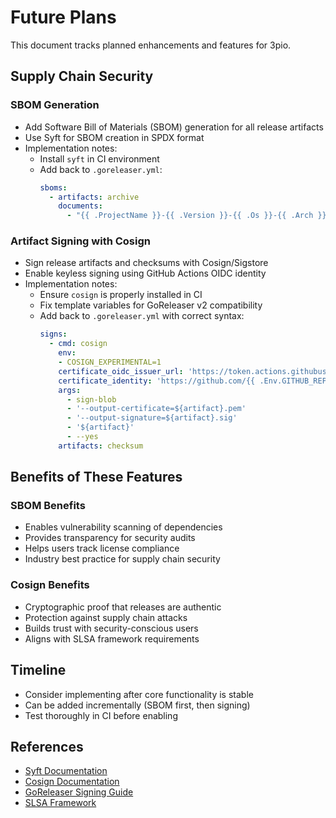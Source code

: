 # Future Plans

This document tracks planned enhancements and features for 3pio.

## Supply Chain Security

### SBOM Generation
- Add Software Bill of Materials (SBOM) generation for all release artifacts
- Use Syft for SBOM creation in SPDX format
- Implementation notes:
  - Install `syft` in CI environment
  - Add back to `.goreleaser.yml`:
    ```yaml
    sboms:
      - artifacts: archive
        documents:
          - "{{ .ProjectName }}-{{ .Version }}-{{ .Os }}-{{ .Arch }}.spdx.sbom.json"
    ```

### Artifact Signing with Cosign
- Sign release artifacts and checksums with Cosign/Sigstore
- Enable keyless signing using GitHub Actions OIDC identity
- Implementation notes:
  - Ensure `cosign` is properly installed in CI
  - Fix template variables for GoReleaser v2 compatibility
  - Add back to `.goreleaser.yml` with correct syntax:
    ```yaml
    signs:
      - cmd: cosign
        env:
        - COSIGN_EXPERIMENTAL=1
        certificate_oidc_issuer_url: 'https://token.actions.githubusercontent.com'
        certificate_identity: 'https://github.com/{{ .Env.GITHUB_REPOSITORY }}/.github/workflows/release.yml@refs/tags/{{ .Tag }}'
        args:
          - sign-blob
          - '--output-certificate=${artifact}.pem'
          - '--output-signature=${artifact}.sig'
          - '${artifact}'
          - --yes
        artifacts: checksum
    ```

## Benefits of These Features

### SBOM Benefits
- Enables vulnerability scanning of dependencies
- Provides transparency for security audits
- Helps users track license compliance
- Industry best practice for supply chain security

### Cosign Benefits  
- Cryptographic proof that releases are authentic
- Protection against supply chain attacks
- Builds trust with security-conscious users
- Aligns with SLSA framework requirements

## Timeline
- Consider implementing after core functionality is stable
- Can be added incrementally (SBOM first, then signing)
- Test thoroughly in CI before enabling

## References
- [Syft Documentation](https://github.com/anchore/syft)
- [Cosign Documentation](https://docs.sigstore.dev/cosign/overview/)
- [GoReleaser Signing Guide](https://goreleaser.com/customization/sign/)
- [SLSA Framework](https://slsa.dev/)